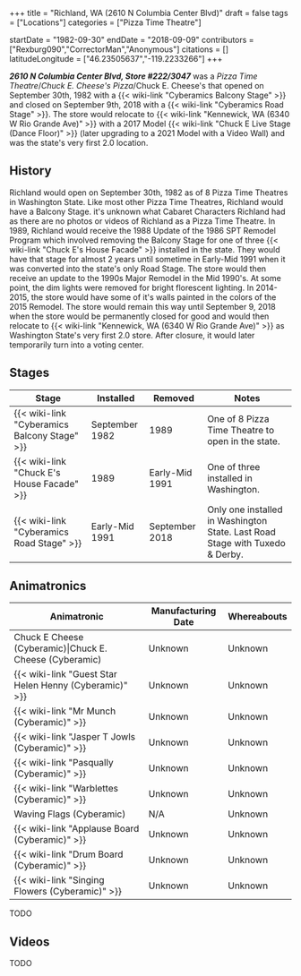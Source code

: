 +++
title = "Richland, WA (2610 N Columbia Center Blvd)"
draft = false
tags = ["Locations"]
categories = ["Pizza Time Theatre"]


startDate = "1982-09-30"
endDate = "2018-09-09"
contributors = ["Rexburg090","CorrectorMan","Anonymous"]
citations = []
latitudeLongitude = ["46.23505637","-119.2233266"]
+++

***2610 N Columbia Center Blvd, Store #222/3047*** was a *Pizza Time Theatre*/*Chuck E. Cheese's Pizza*/Chuck E. Cheese's that opened on September 30th, 1982 with a {{< wiki-link "Cyberamics Balcony Stage" >}} and closed on September 9th, 2018 with a {{< wiki-link "Cyberamics Road Stage" >}}. The store would relocate to {{< wiki-link "Kennewick, WA (6340 W Rio Grande Ave)" >}} with a 2017 Model {{< wiki-link "Chuck E Live Stage (Dance Floor)" >}} (later upgrading to a 2021 Model with a Video Wall) and was the state's very first 2.0 location.

## History

Richland would open on September 30th, 1982 as of 8 Pizza Time Theatres in Washington State. Like most other Pizza Time Theatres, Richland would have a Balcony Stage. it's unknown what Cabaret Characters Richland had as there are no photos or videos of Richland as a Pizza Time Theatre. In 1989, Richland would receive the 1988 Update of the 1986 SPT Remodel Program which involved removing the Balcony Stage for one of three {{< wiki-link "Chuck E's House Facade" >}} installed in the state. They would have that stage for almost 2 years until sometime in Early-Mid 1991 when it was converted into the state's only Road Stage. The store would then receive an update to the 1990s Major Remodel in the Mid 1990's. At some point, the dim lights were removed for bright florescent lighting. In 2014-2015, the store would have some of it's walls painted in the colors of the 2015 Remodel. The store would remain this way until September 9, 2018 when the store would be permanently closed for good and would then relocate to {{< wiki-link "Kennewick, WA (6340 W Rio Grande Ave)" >}} as Washington State's very first 2.0 store. After closure, it would later temporarily turn into a voting center.

## Stages

| Stage                                              | Installed      | Removed        | Notes                                                                            |
|----------------------------------------------------|----------------|----------------|----------------------------------------------------------------------------------|
| {{< wiki-link "Cyberamics Balcony Stage" >}} | September 1982 | 1989           | One of 8 Pizza Time Theatre to open in the state.                                |
| {{< wiki-link "Chuck E's House Facade" >}}   | 1989           | Early-Mid 1991 | One of three installed in Washington.                                            |
| {{< wiki-link "Cyberamics Road Stage" >}}    | Early-Mid 1991 | September 2018 | Only one installed in Washington State. Last Road Stage with Tuxedo &amp; Derby. |

## Animatronics

| Animatronic                                                  | Manufacturing Date | Whereabouts |
|--------------------------------------------------------------|--------------------|-------------|
| Chuck E Cheese (Cyberamic)\|Chuck E. Cheese (Cyberamic)      | Unknown            | Unknown     |
| {{< wiki-link "Guest Star Helen Henny (Cyberamic)" >}} | Unknown            | Unknown     |
| {{< wiki-link "Mr Munch (Cyberamic)" >}}               | Unknown            | Unknown     |
| {{< wiki-link "Jasper T Jowls (Cyberamic)" >}}         | Unknown            | Unknown     |
| {{< wiki-link "Pasqually (Cyberamic)" >}}              | Unknown            | Unknown     |
| {{< wiki-link "Warblettes (Cyberamic)" >}}             | Unknown            | Unknown     |
| Waving Flags (Cyberamic)                                     | N/A                | Unknown     |
| {{< wiki-link "Applause Board (Cyberamic)" >}}         | Unknown            | Unknown     |
| {{< wiki-link "Drum Board (Cyberamic)" >}}             | Unknown            | Unknown     |
| {{< wiki-link "Singing Flowers (Cyberamic)" >}}        | Unknown            | Unknown     |

TODO

## Videos

TODO